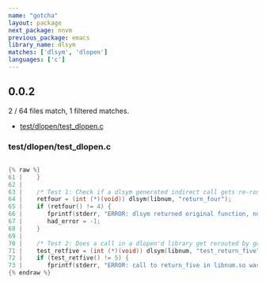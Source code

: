 ```yaml
---
name: "gotcha"
layout: package
next_package: nnvm
previous_package: emacs
library_name: dlsym
matches: ['dlsym', 'dlopen']
languages: ['c']
---
```

## 0.0.2
2 / 64 files match, 1 filtered matches.

 - [test/dlopen/test_dlopen.c](#testdlopentest_dlopenc)

### test/dlopen/test_dlopen.c

```c

{% raw %}
61 |    }
62 | 
63 |    /* Test 1: Check if a dlsym generated indirect call gets re-routed by gotcha */
64 |    retfour = (int (*)(void)) dlsym(libnum, "return_four");
65 |    if (retfour() != 4) {
66 |       fprintf(stderr, "ERROR: dlsym returned original function, not wrapped\n");
67 |       had_error = -1;
68 |    }
69 | 
70 |    /* Test 2: Does a call in a dlopen'd library get rerouted by gotcha */
71 |    test_retfive = (int (*)(void)) dlsym(libnum, "test_return_five");
72 |    if (test_retfive() != 5) {
73 |       fprintf(stderr, "ERROR: call to return_five in libnum.so was not wrapped by correct_return_five\n");
{% endraw %}

```